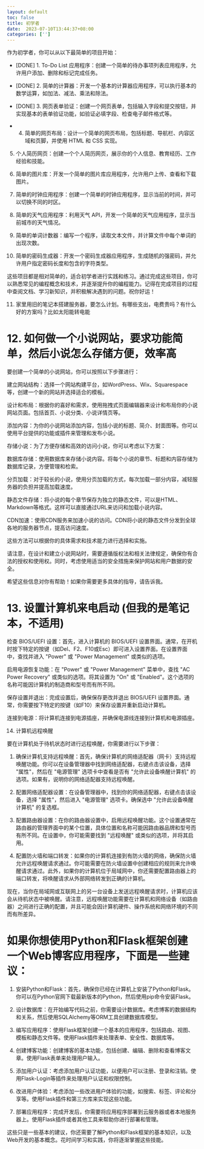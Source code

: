 ```yaml
---
layout: default
toc: false
title: 初学者
date:  2023-07-10T13:44:37+08:00
categories: ['']
---
```


作为初学者，你可以从以下最简单的项目开始：

- [DONE] 1. To-Do List 应用程序：创建一个简单的待办事项列表应用程序，允许用户添加、删除和标记完成任务。

- [DONE] 2. 简单的计算器：开发一个基本的计算器应用程序，可以执行基本的数学运算，如加法、减法、乘法和除法。

- [DONE] 3. 网页表单验证：创建一个网页表单，包括输入字段和提交按钮，并实现基本的表单验证功能，如验证必填字段、检查电子邮件格式等。

- 4. 简单的网页布局：设计一个简单的网页布局，包括标题、导航栏、内容区域和页脚，并使用 HTML 和 CSS 实现。

5. 个人简历网页：创建一个个人简历网页，展示你的个人信息、教育经历、工作经验和技能。

6. 简单的图片库：开发一个简单的图片库应用程序，允许用户上传、查看和下载图片。

7. 简单的时钟应用程序：创建一个简单的时钟应用程序，显示当前的时间，并可以切换不同的时区。

8. 简单的天气应用程序：利用天气 API，开发一个简单的天气应用程序，显示当前城市的天气情况。

9. 简单的单词计数器：编写一个程序，读取文本文件，并计算文件中每个单词的出现次数。

10. 简单的密码生成器：开发一个密码生成器应用程序，生成随机的强密码，并允许用户指定密码长度和包含的字符类型。

这些项目都是相对简单的，适合初学者进行实践和练习。通过完成这些项目，你可以熟悉常见的编程概念和技术，并逐渐提升你的编程能力。记得在完成项目的过程中查阅文档、学习新知识，并积极解决遇到的问题。祝你好运！

11. 家里用旧的笔记本搭建服务器，要怎么计划。有哪些支出，电费贵吗？有什么好的方案吗？比如太阳能转电能

# 12. 如何做一个小说网站，要求功能简单，然后小说怎么存储方便，效率高
要创建一个简单的小说网站，你可以按照以下步骤进行：

建立网站结构：选择一个网站构建平台，如WordPress、Wix、Squarespace等，创建一个新的网站并选择适合的模板。

设计和布局：根据你的喜好和需求，使用拖拽式页面编辑器来设计和布局你的小说网站页面。包括首页、小说分类、小说详情页等。

添加内容：为你的小说网站添加内容，包括小说的标题、简介、封面图等。你可以使用平台提供的功能或插件来管理和发布小说。

存储小说：为了方便存储和高效的访问小说，你可以考虑以下方案：

数据库存储：使用数据库来存储小说内容。将每个小说的章节、标题和内容存储为数据库记录，方便管理和检索。

分页加载：对于较长的小说，使用分页加载的方式，每次加载一部分内容，减轻服务器的负担并提高加载速度。

静态文件存储：将小说的每个章节保存为独立的静态文件，可以是HTML、Markdown等格式。这样可以直接通过URL来访问和加载小说内容。

CDN加速：使用CDN服务来加速小说的访问。CDN将小说的静态文件分发到全球各地的服务器节点，提高访问速度。

这些方法可以根据你的具体需求和技术能力进行选择和实施。

请注意，在设计和建立小说网站时，需要遵循版权法和相关法律规定，确保你有合法的授权和使用权。同时，考虑使用适当的安全措施来保护网站和用户数据的安全。

希望这些信息对你有帮助！如果你需要更多具体的指导，请告诉我。

# 13. 设置计算机来电启动 (但我的是笔记本，不适用)

检查 BIOS/UEFI 设置：首先，进入计算机的 BIOS/UEFI 设置界面。通常，在开机时按下特定的按键（如Del、F2、F10或Esc）即可进入设置界面。在设置界面中，查找并进入 "Power" 或 "Power Management" 或类似的选项。

启用电源恢复功能：在 "Power" 或 "Power Management" 菜单中，查找 "AC Power Recovery" 或类似的选项。将其设置为 "On" 或 "Enabled"。这个选项的名称可能因计算机的制造商和型号而有所不同。

保存设置并退出：完成设置后，确保保存更改并退出 BIOS/UEFI 设置界面。通常，你需要按下特定的按键（如F10）来保存设置并重新启动计算机。

连接到电源：将计算机连接到电源插座，并确保电源线连接到计算机和电源插座。

14. 计算机远程唤醒

要在计算机处于待机状态时进行远程唤醒，你需要进行以下步骤：

1. 确保计算机支持远程唤醒：首先，确保计算机的网络适配器（网卡）支持远程唤醒功能。你可以在设备管理器中找到网络适配器，右键点击该设备，选择 "属性"，然后在 "电源管理" 选项卡中查看是否有 "允许此设备唤醒计算机" 的选项。如果有，说明你的网络适配器支持远程唤醒。

2. 配置网络适配器设置：在设备管理器中，找到你的网络适配器，右键点击该设备，选择 "属性"，然后进入 "电源管理" 选项卡。确保选中 "允许此设备唤醒计算机" 的复选框。

3. 配置路由器设置：在你的路由器设置中，启用远程唤醒功能。这个设置通常在路由器的管理界面中的某个位置，具体位置和名称可能因路由器品牌和型号而有所不同。在设置中，你可能需要找到 "远程唤醒" 或类似的选项，并将其启用。

4. 配置防火墙和端口转发：如果你的计算机连接到有防火墙的网络，确保防火墙允许远程唤醒请求通过。你可能需要在防火墙设置中创建相应的规则来允许唤醒请求通过。此外，如果你的计算机位于局域网中，你还需要配置路由器上的端口转发，将唤醒请求从外部网络转发到正确的计算机。

现在，当你在局域网或互联网上的另一台设备上发送远程唤醒请求时，计算机应该会从待机状态中被唤醒。请注意，远程唤醒功能需要在计算机和网络设备（如路由器）之间进行正确的配置，并且可能会因计算机硬件、操作系统和网络环境的不同而有所差异。


# 如果你想使用Python和Flask框架创建一个Web博客应用程序，下面是一些建议：

1. 安装Python和Flask：首先，确保你已经在计算机上安装了Python和Flask。你可以在Python官网下载最新版本的Python，然后使用pip命令安装Flask。

2. 设计数据库：在开始编写代码之前，你需要设计数据库。考虑博客的数据结构和关系，然后使用SQLAlchemy等ORM工具创建数据库模型。

3. 编写应用程序：使用Flask框架创建一个基本的应用程序，包括路由、视图、模板和静态文件等。使用Flask插件来处理表单、安全性、数据库等。

4. 创建博客功能：创建博客的基本功能，包括创建、编辑、删除和查看博客文章。使用Flask表单来处理用户输入。

5. 添加用户认证：考虑添加用户认证功能，以便用户可以注册、登录和注销。使用Flask-Login等插件来处理用户认证和权限控制。

6. 改进用户体验：考虑添加一些改进用户体验的功能，如搜索、标签、评论和分享等。使用Flask插件和第三方库来实现这些功能。

7. 部署应用程序：完成开发后，你需要将应用程序部署到云服务器或者本地服务器上。使用Flask插件或者其他工具来帮助你进行部署和管理。

这些只是一些基本的建议，你还需要了解Python和Flask框架的基本知识，以及Web开发的基本概念。花时间学习和实践，你将逐渐掌握这些技能。
